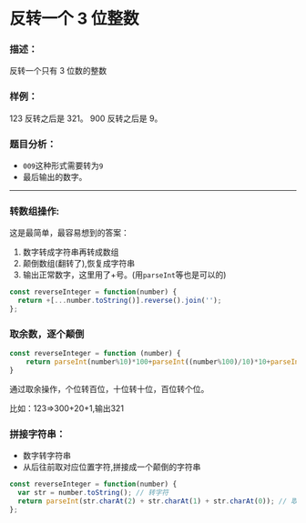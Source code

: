 # 反转一个 3 位整数

### 描述：

反转一个只有 3 位数的整数

### 样例：

123 反转之后是 321。
900 反转之后是 9。

### 题目分析：

* `009`这种形式需要转为`9`
* 最后输出的数字。

---

### 转数组操作:

这是最简单，最容易想到的答案：

1. 数字转成字符串再转成数组
2. 颠倒数组(翻转了),恢复成字符串
3. 输出正常数字，这里用了+号。(用`parseInt`等也是可以的)

```js
const reverseInteger = function(number) {
  return +[...number.toString()].reverse().join('');
};
```
### 取余数，逐个颠倒

```js
const reverseInteger = function (number) {
    return parseInt(number%10)*100+parseInt((number%100)/10)*10+parseInt(number/100)*1
}
```
通过取余操作，个位转百位，十位转十位，百位转个位。

比如：123=>300+20+1,输出321

### 拼接字符串：

* 数字转字符串
* 从后往前取对应位置字符,拼接成一个颠倒的字符串

```js
const reverseInteger = function(number) {
  var str = number.toString(); // 转字符
  return parseInt(str.charAt(2) + str.charAt(1) + str.charAt(0)); // 取对应位置字符，拼接成新的字符串
};
```